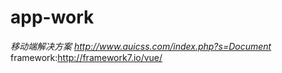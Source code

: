 # app-work

*移动端解决方案 http://www.auicss.com/index.php?s=Document*
framework:http://framework7.io/vue/
